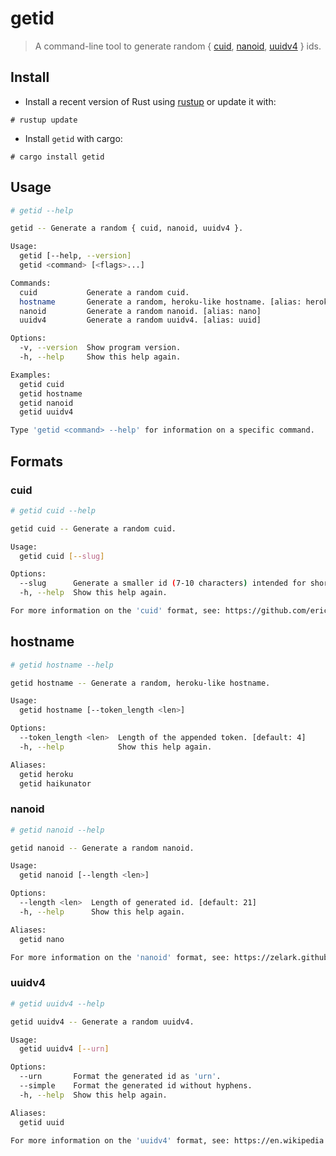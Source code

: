 # getid

> A command-line tool to generate random { [cuid](https://github.com/ericelliott/cuid), [nanoid](https://zelark.github.io/nano-id-cc/), [uuidv4](https://en.wikipedia.org/wiki/Universally_unique_identifier#Version_4_(random)) } ids.

## Install

- Install a recent version of Rust using [rustup](https://rustup.rs/) or update
it with:
```
# rustup update
```

- Install `getid` with cargo:
```
# cargo install getid
```

## Usage

```sh
# getid --help

getid -- Generate a random { cuid, nanoid, uuidv4 }.

Usage:
  getid [--help, --version]
  getid <command> [<flags>...]

Commands:
  cuid           Generate a random cuid.
  hostname       Generate a random, heroku-like hostname. [alias: heroku]
  nanoid         Generate a random nanoid. [alias: nano]
  uuidv4         Generate a random uuidv4. [alias: uuid]

Options:
  -v, --version  Show program version.
  -h, --help     Show this help again.

Examples:
  getid cuid
  getid hostname
  getid nanoid
  getid uuidv4

Type 'getid <command> --help' for information on a specific command.
```

## Formats

### cuid

```sh
# getid cuid --help

getid cuid -- Generate a random cuid.

Usage:
  getid cuid [--slug]

Options:
  --slug      Generate a smaller id (7-10 characters) intended for short urls.
  -h, --help  Show this help again.

For more information on the 'cuid' format, see: https://github.com/ericelliott/cuid.
```

## hostname

```sh
# getid hostname --help 

getid hostname -- Generate a random, heroku-like hostname.

Usage:
  getid hostname [--token_length <len>]

Options:
  --token_length <len>  Length of the appended token. [default: 4]
  -h, --help            Show this help again.

Aliases:
  getid heroku
  getid haikunator
```

### nanoid

```sh
# getid nanoid --help

getid nanoid -- Generate a random nanoid.

Usage:
  getid nanoid [--length <len>]

Options:
  --length <len>  Length of generated id. [default: 21]
  -h, --help      Show this help again.

Aliases:
  getid nano

For more information on the 'nanoid' format, see: https://zelark.github.io/nano-id-cc/.
```

### uuidv4

```sh
# getid uuidv4 --help

getid uuidv4 -- Generate a random uuidv4.

Usage:
  getid uuidv4 [--urn]

Options:
  --urn       Format the generated id as 'urn'.
  --simple    Format the generated id without hyphens.
  -h, --help  Show this help again.

Aliases:
  getid uuid

For more information on the 'uuidv4' format, see: https://en.wikipedia.org/wiki/Universally_unique_identifier#Version_4_(random).
```
